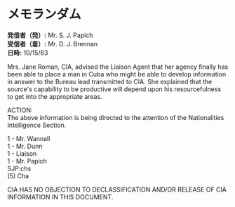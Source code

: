 # メモランダム

**発信者（発）:** Mr. S. J. Papich  
**受信者（着）:** Mr. D. J. Brennan  
**日時:** 10/15/63  

Mrs. Jane Roman, CIA, advised the Liaison Agent that her agency finally has been able to place a man in Cuba who might be able to develop information in answer to the Bureau lead transmitted to CIA. She explained that the source's capability to be productive will depend upon his resourcefulness to get into the appropriate areas.

ACTION:  
The above information is being directed to the attention of the Nationalities Intelligence Section.

1 - Mr. Wannall  
1 - Mr. Dunn  
1 - Liaison  
1 - Mr. Papich  
SJP:chs  
(5) Cha  

CIA HAS NO OBJECTION TO DECLASSIFICATION AND/OR RELEASE OF CIA INFORMATION IN THIS DOCUMENT.